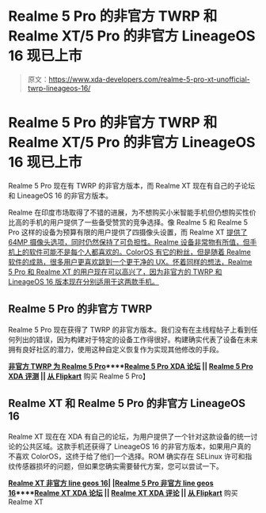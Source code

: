 # Realme 5 Pro 的非官方 TWRP 和 Realme XT/5 Pro 的非官方 LineageOS 16 现已上市

> 原文：<https://www.xda-developers.com/realme-5-pro-xt-unofficial-twrp-lineageos-16/>

# Realme 5 Pro 的非官方 TWRP 和 Realme XT/5 Pro 的非官方 LineageOS 16 现已上市

Realme 5 Pro 现在有 TWRP 的非官方版本，而 Realme XT 现在有自己的子论坛和 LineageOS 16 的非官方版本。

Realme 在印度市场取得了不错的进展，为不想购买小米智能手机但仍想购买性价比高的手机的用户提供了一些备受赞赏的竞争选择。像 Realme 5 和 Realme 5 Pro 这样的设备为预算有限的用户提供了四摄像头设置，而 Realme XT [提供了 64MP 摄像头选项，同时仍然保持了可负担性。Realme 设备非常物有所值，但手机上的软件可能不是每个人都喜欢的。ColorOS 有它的粉丝，但是随着 Realme 软件的成熟，很多用户更喜欢跳到一个更干净的 UX。怀着同样的想法，Realme 5 Pro 和 Realme XT 的用户现在可以高兴了，因为非官方的 TWRP 和 LineageOS 16 版本现在分别适用于这两款手机。](https://www.xda-developers.com/realme-xt-is-the-first-64mp-smartphone-to-launch-in-india/)

## Realme 5 Pro 的非官方 TWRP

Realme 5 Pro 现在获得了 TWRP 的非官方版本。我们没有在主线程帖子上看到任何列出的错误，因为构建对于特定的设备工作得很好。构建确实代表了设备在未来拥有良好社区的潜力，使用这种自定义恢复作为实现其他修改的手段。

**[非官方 TWRP 为 Realme 5 Pro](https://forum.xda-developers.com/realme-5-pro/development/recovery-unofficial-twrp-realme-5-pro-t3985203)****[Realme 5 Pro XDA 论坛](https://forum.xda-developers.com/realme-5-pro) || [Realme 5 Pro XDA 评测](https://www.xda-developers.com/realme-5-pro-review/) || [从 Flipkart](https://www.flipkart.com/realme-5-pro-sparkling-blue-64-gb/p/itmfj9twdugyvg77)** 购买 Realme 5 Pro】

## Realme XT 和 Realme 5 Pro 的非官方 LineageOS 16

Realme XT 现在在 XDA 有自己的论坛，为用户提供了一个针对这款设备的统一讨论的公共区域。这款手机还获得了 LineageOS 16 的非官方版本，如果用户真的不喜欢 ColorOS，这终于给了他们一个选择。ROM 确实存在 SELinux 许可和指纹传感器损坏的问题，但如果您确实需要替代方案，您可以尝试一下。

**[Realme XT 非官方 line geos 16](https://forum.xda-developers.com/realme-xt/development/rom-lineageos-16-0-t3985463)| |[Realme 5 Pro 非官方 line geos 16](https://forum.xda-developers.com/realme-5-pro/development/rom-lineageos-16-0-t3985571)****[Realme XT XDA 论坛](https://forum.xda-developers.com/realme-xt) || [Realme XT XDA 评论](https://www.xda-developers.com/realme-xt-video-review/) || [从 Flipkart](https://www.flipkart.com/realme-xt-pearl-blue-64-gb/p/itm731360fdbd273)** 购买 Realme XT